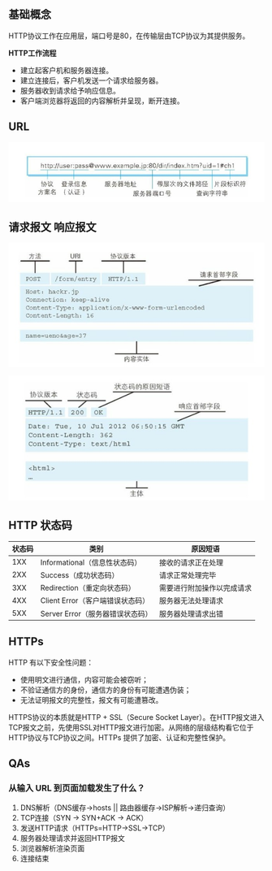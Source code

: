 ## 基础概念

HTTP协议工作在应用层，端口号是80，在传输层由TCP协议为其提供服务。

**HTTP工作流程**
- 建立起客户机和服务器连接。
- 建立连接后，客户机发送一个请求给服务器。
- 服务器收到请求给予响应信息。
- 客户端浏览器将返回的内容解析并呈现，断开连接。

## URL

![url](assets/url.png)

## 请求报文 响应报文

![request_packet](assets/request_packet.png)

![response_packet](assets/response_packet.png)

## HTTP 状态码

| 状态码 | 类别 | 原因短语 |
| --- | --- | --- |
| 1XX | Informational（信息性状态码） | 接收的请求正在处理 |
| 2XX | Success（成功状态码） | 请求正常处理完毕 |
| 3XX | Redirection（重定向状态码） | 需要进行附加操作以完成请求 |
| 4XX | Client Error（客户端错误状态码） | 服务器无法处理请求 |
| 5XX | Server Error（服务器错误状态码） | 服务器处理请求出错 |


## HTTPs
HTTP 有以下安全性问题：
- 使用明文进行通信，内容可能会被窃听；
- 不验证通信方的身份，通信方的身份有可能遭遇伪装；
- 无法证明报文的完整性，报文有可能遭篡改。

HTTPS协议的本质就是HTTP + SSL（Secure Socket Layer）。在HTTP报文进入TCP报文之前，先使用SSL对HTTP报文进行加密。从网络的层级结构看它位于HTTP协议与TCP协议之间。HTTPs 提供了加密、认证和完整性保护。

## QAs

### 从输入 URL 到页面加载发生了什么？

1. DNS解析（DNS缓存->hosts || 路由器缓存->ISP解析->递归查询）
2. TCP连接（SYN -> SYN+ACK -> ACK）
3. 发送HTTP请求（HTTPs=HTTP->SSL->TCP）
4. 服务器处理请求并返回HTTP报文
5. 浏览器解析渲染页面
6. 连接结束
